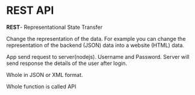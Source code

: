 # REST API

**REST**- Representational State Transfer

Change the representation of the data. For example you can change the representation of the backend (JSON) data into a website (HTML) data.


App send request to server(nodejs). Username and Password. Server will send response the details of the user after login.

Whole in JSON or XML format. 

Whole function is called API